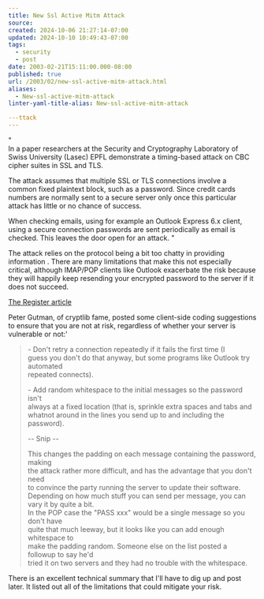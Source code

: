 ```yaml
---
title: New Ssl Active Mitm Attack
source: 
created: 2024-10-06 21:27:14-07:00
updated: 2024-10-10 10:49:43-07:00
tags:
  - security
  - post
date: 2003-02-21T15:11:00.000-08:00
published: true
url: /2003/02/new-ssl-active-mitm-attack.html
aliases:
  - New-ssl-active-mitm-attack
linter-yaml-title-alias: New-ssl-active-mitm-attack

---ttack
---
```



"  
In a paper researchers at the Security and Cryptography Laboratory of  
Swiss University (Lasec) EPFL demonstrate a timing-based attack on CBC  
cipher suites in SSL and TLS.  
  
The attack assumes that multiple SSL or TLS connections involve a  
common fixed plaintext block, such as a password. Since credit cards  
numbers are normally sent to a secure server only once this particular  
attack has little or no chance of success.  
  
When checking emails, using for example an Outlook Express 6.x client,  
using a secure connection passwords are sent periodically as email is  
checked. This leaves the door open for an attack. "  
  
The attack relies on the protocol being a bit too chatty in providing information . There are many limitations that make this not especially critical, although IMAP/POP clients like Outlook exacerbate the risk because they will happily keep resending your encrypted password to the server if it does not succeed.  
  
[The Register article](http://www.theregister.co.uk/content/55/29423.html)  
  
Peter Gutman, of cryptlib fame, posted some client-side coding suggestions to ensure that you are not at risk, regardless of whether your server is vulnerable or not:'  
  

>   
> \- Don't retry a connection repeatedly if it fails the first time (I  
> guess you don't do that anyway, but some programs like Outlook try automated  
> repeated connects).  
>   
> \- Add random whitespace to the initial messages so the password isn't  
> always at a fixed location (that is, sprinkle extra spaces and tabs and  
> whatnot around in the lines you send up to and including the password).  
>   
> \-- Snip --  
>   
> This changes the padding on each message containing the password, making  
> the attack rather more difficult, and has the advantage that you don't need  
> to convince the party running the server to update their software.  
> Depending on how much stuff you can send per message, you can vary it by quite a bit.  
> In the POP case the "PASS xxx" would be a single message so you don't have  
> quite that much leeway, but it looks like you can add enough whitespace to  
> make the padding random. Someone else on the list posted a followup to say he'd  
> tried it on two servers and they had no trouble with the whitespace.  

  
  
There is an excellent technical summary that I'll have to dig up and post later. It listed out all of the limitations that could mitigate your risk.